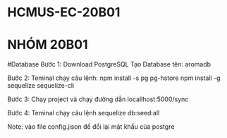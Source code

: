 # HCMUS-EC-20B01

# NHÓM 20B01

#Database
Bước 1:
Download PostgreSQL 
Tạo Database tên: aromadb

Bước 2:
Teminal chạy câu lệnh:
npm install -s pg pg-hstore 
npm install -g sequelize sequelize-cli

Bước 3: 
Chạy project và chạy đường dẫn 
locallhost:5000/sync

Bước 4:
Teminal chạy câu lệnh
sequelize db:seed:all

Note: vào file config.jison để đổi lại mật khẩu của postgre